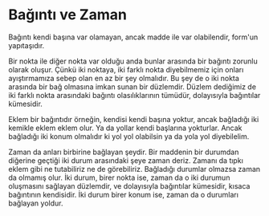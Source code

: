 # Bağıntı ve Zaman

Bağıntı kendi başına var olamayan, ancak madde ile var olabilendir, form'un
yapıtaşıdır.

Bir nokta ile diğer nokta var olduğu anda bunlar arasında bir bağıntı zorunlu
olarak oluşur. Çünkü iki noktaya, iki farklı nokta diyebilmemiz için onları
ayıştırmamıza sebep olan en az bir şey olmalıdır. Bu şey de o iki nokta
arasında bir bağ olmasına imkan sunan bir düzlemdir. Düzlem dediğimiz de iki
farklı nokta arasındaki bağıntı olasılıklarının tümüdür, dolayısıyla bağıntılar
kümesidir.

Eklem bir bağıntıdır örneğin, kendisi kendi başına yoktur, ancak bağladığı iki
kemikle eklem eklem olur. Ya da yollar kendi başlarına yokturlar. Ancak
bağladığı iki konum olmalıdır ki yol yol olabilsin ya da yola yol diyebilelim.

Zaman da anları birbirine bağlayan şeydir. Bir maddenin bir durumdan diğerine
geçtiği iki durum arasındaki şeye zaman deriz. Zamanı da tıpkı eklem gibi ne
tutabiliriz ne de görebiliriz. Bağladığı durumlar olmazsa zaman da olmamış
olur. İki durum, birer nokta ise, zaman da o iki durumun oluşmasını sağlayan
düzlemdir, ve dolayısıyla bağıntılar kümesidir, kısaca bağıntının kendisidir.
İki durum birer konum ise, zaman da o durumları bağlayan yoldur.
